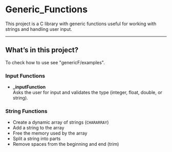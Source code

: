 # Generic_Functions

This project is a C library with generic functions useful for working with strings and handling user input.

---

## What’s in this project?
To check how to use see "genericF/examples".
### Input Functions
- **_inputFunction**  
  Asks the user for input and validates the type (integer, float, double, or string).

### String Functions
- Create a dynamic array of strings (`CHARARRAY`)
- Add a string to the array
- Free the memory used by the array
- Split a string into parts
- Remove spaces from the beginning and end (trim)


